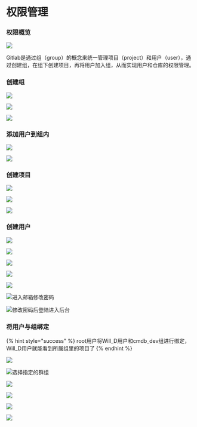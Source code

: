 # 权限管理

### 权限概览

![](<../../.gitbook/assets/image (111).png>)

Gitlab是通过组（group）的概念来统一管理项目（project）和用户（user），通过创建组，在组下创建项目，再将用户加入组，从而实现用户和仓库的权限管理。



### &#x20;创建组

![](<../../.gitbook/assets/image (37).png>)

![](<../../.gitbook/assets/image (118).png>)

![](<../../.gitbook/assets/image (28).png>)



### 添加用户到组内

![](<../../.gitbook/assets/image (86).png>)

![](<../../.gitbook/assets/image (15).png>)



### 创建项目

![](<../../.gitbook/assets/image (82).png>)

![](<../../.gitbook/assets/image (110).png>)

![](<../../.gitbook/assets/image (105).png>)



### 创建用户

![](<../../.gitbook/assets/image (71).png>)

![](<../../.gitbook/assets/image (107).png>)

![](<../../.gitbook/assets/image (56).png>)

![](<../../.gitbook/assets/image (31).png>)

![](<../../.gitbook/assets/image (11).png>)

![ 进入邮箱修改密码](<../../.gitbook/assets/image (84).png>)

![ 修改密码后登陆进入后台](<../../.gitbook/assets/image (69).png>)



### 将用户与组绑定

{% hint style="success" %}
root用户将Will\_D用户和cmdb\_dev组进行绑定，Will\_D用户就能看到所属组里的项目了
{% endhint %}

![](<../../.gitbook/assets/image (50).png>)

![选择指定的群组](<../../.gitbook/assets/image (65).png>)

![](<../../.gitbook/assets/image (66).png>)

![](<../../.gitbook/assets/image (76).png>)

![](<../../.gitbook/assets/image (87).png>)

![](<../../.gitbook/assets/image (72).png>)

